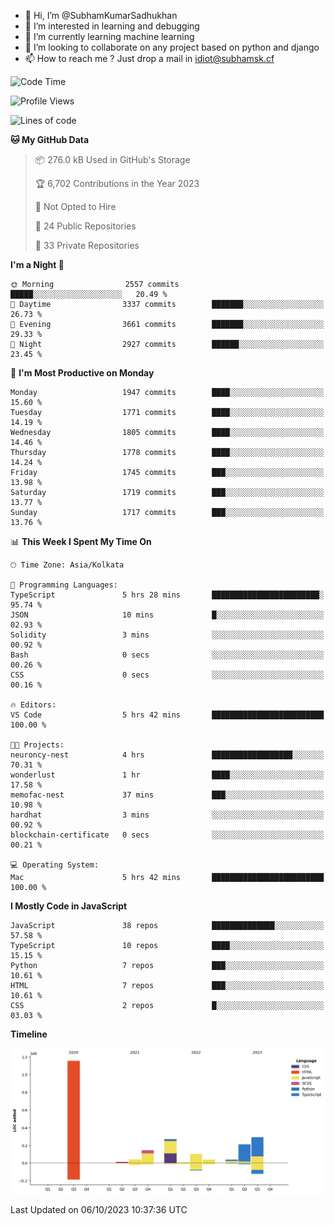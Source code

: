 - 👋 Hi, I’m @SubhamKumarSadhukhan
- 👀 I’m interested in learning and debugging
- 🌱 I’m currently learning machine learning
- 💞️ I’m looking to collaborate on any project based on python and django
- 📫 How to reach me ?
      Just drop a mail in idiot@subhamsk.cf

<!---
SubhamKumarSadhukhan/SubhamKumarSadhukhan is a ✨ special ✨ repository because its `README.md` (this file) appears on your GitHub profile.
You can click the Preview link to take a look at your changes.
--->


<!--START_SECTION:waka-->
![Code Time](http://img.shields.io/badge/Code%20Time-1%2C587%20hrs%2038%20mins-blue)

![Profile Views](http://img.shields.io/badge/Profile%20Views-20-blue)

![Lines of code](https://img.shields.io/badge/From%20Hello%20World%20I%27ve%20Written-2.3%20million%20lines%20of%20code-blue)

**🐱 My GitHub Data** 

> 📦 276.0 kB Used in GitHub's Storage 
 > 
> 🏆 6,702 Contributions in the Year 2023
 > 
> 🚫 Not Opted to Hire
 > 
> 📜 24 Public Repositories 
 > 
> 🔑 33 Private Repositories 
 > 
**I'm a Night 🦉** 

```text
🌞 Morning                2557 commits        █████░░░░░░░░░░░░░░░░░░░░   20.49 % 
🌆 Daytime                3337 commits        ███████░░░░░░░░░░░░░░░░░░   26.73 % 
🌃 Evening                3661 commits        ███████░░░░░░░░░░░░░░░░░░   29.33 % 
🌙 Night                  2927 commits        ██████░░░░░░░░░░░░░░░░░░░   23.45 % 
```
📅 **I'm Most Productive on Monday** 

```text
Monday                   1947 commits        ████░░░░░░░░░░░░░░░░░░░░░   15.60 % 
Tuesday                  1771 commits        ████░░░░░░░░░░░░░░░░░░░░░   14.19 % 
Wednesday                1805 commits        ████░░░░░░░░░░░░░░░░░░░░░   14.46 % 
Thursday                 1778 commits        ████░░░░░░░░░░░░░░░░░░░░░   14.24 % 
Friday                   1745 commits        ███░░░░░░░░░░░░░░░░░░░░░░   13.98 % 
Saturday                 1719 commits        ███░░░░░░░░░░░░░░░░░░░░░░   13.77 % 
Sunday                   1717 commits        ███░░░░░░░░░░░░░░░░░░░░░░   13.76 % 
```


📊 **This Week I Spent My Time On** 

```text
🕑︎ Time Zone: Asia/Kolkata

💬 Programming Languages: 
TypeScript               5 hrs 28 mins       ████████████████████████░   95.74 % 
JSON                     10 mins             █░░░░░░░░░░░░░░░░░░░░░░░░   02.93 % 
Solidity                 3 mins              ░░░░░░░░░░░░░░░░░░░░░░░░░   00.92 % 
Bash                     0 secs              ░░░░░░░░░░░░░░░░░░░░░░░░░   00.26 % 
CSS                      0 secs              ░░░░░░░░░░░░░░░░░░░░░░░░░   00.16 % 

🔥 Editors: 
VS Code                  5 hrs 42 mins       █████████████████████████   100.00 % 

🐱‍💻 Projects: 
neuroncy-nest            4 hrs               ██████████████████░░░░░░░   70.31 % 
wonderlust               1 hr                ████░░░░░░░░░░░░░░░░░░░░░   17.58 % 
memofac-nest             37 mins             ███░░░░░░░░░░░░░░░░░░░░░░   10.98 % 
hardhat                  3 mins              ░░░░░░░░░░░░░░░░░░░░░░░░░   00.92 % 
blockchain-certificate   0 secs              ░░░░░░░░░░░░░░░░░░░░░░░░░   00.21 % 

💻 Operating System: 
Mac                      5 hrs 42 mins       █████████████████████████   100.00 % 
```

**I Mostly Code in JavaScript** 

```text
JavaScript               38 repos            ██████████████░░░░░░░░░░░   57.58 % 
TypeScript               10 repos            ████░░░░░░░░░░░░░░░░░░░░░   15.15 % 
Python                   7 repos             ███░░░░░░░░░░░░░░░░░░░░░░   10.61 % 
HTML                     7 repos             ███░░░░░░░░░░░░░░░░░░░░░░   10.61 % 
CSS                      2 repos             █░░░░░░░░░░░░░░░░░░░░░░░░   03.03 % 
```



**Timeline**

![Lines of Code chart](https://raw.githubusercontent.com/SubhamKumarSadhukhan/SubhamKumarSadhukhan/main/assets/bar_graph.png)


 Last Updated on 06/10/2023 10:37:36 UTC
<!--END_SECTION:waka-->
